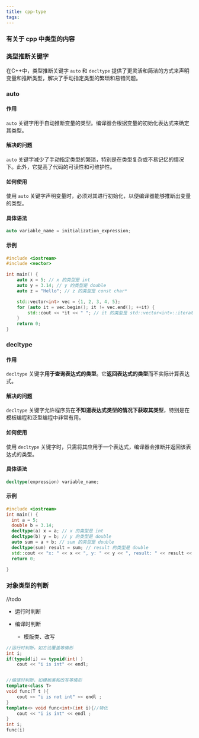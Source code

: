 ```yaml
---
title: cpp-type
tags:
---
```


### 有关于 cpp 中类型的内容

<!--more-->

### 类型推断关键字

在C++中，类型推断关键字 `auto` 和 `decltype` 提供了更灵活和简洁的方式来声明变量和推断类型，解决了手动指定类型的繁琐和易错问题。

### auto

#### 作用

`auto` 关键字用于自动推断变量的类型。编译器会根据变量的初始化表达式来确定其类型。

#### 解决的问题

`auto` 关键字减少了手动指定类型的繁琐，特别是在类型复杂或不易记忆的情况下。此外，它提高了代码的可读性和可维护性。

#### 如何使用

使用 `auto` 关键字声明变量时，必须对其进行初始化，以便编译器能够推断出变量的类型。

#### 具体语法

```cpp
auto variable_name = initialization_expression;
```

#### 示例

```cpp
#include <iostream>
#include <vector>

int main() {
    auto x = 5; // x 的类型是 int
    auto y = 3.14; // y 的类型是 double
    auto z = "Hello"; // z 的类型是 const char*

    std::vector<int> vec = {1, 2, 3, 4, 5};
    for (auto it = vec.begin(); it != vec.end(); ++it) {
        std::cout << *it << " "; // it 的类型是 std::vector<int>::iterator
    }
    return 0;
}
```



### decltype

#### 作用

`decltype` 关键字**用于查询表达式的类型**。它**返回表达式的类型**而不实际计算表达式。

#### 解决的问题

`decltype` 关键字允许程序员在**不知道表达式类型的情况下获取其类型**，特别是在模板编程和泛型编程中非常有用。

#### 如何使用

使用 `decltype` 关键字时，只需将其应用于一个表达式，编译器会推断并返回该表达式的类型。

#### 具体语法

```cpp
decltype(expression) variable_name;
```

#### 示例

```cpp
#include <iostream>
int main() {
  int a = 5;
  double b = 3.14;
  decltype(a) x = a; // x 的类型是 int
  decltype(b) y = b; // y 的类型是 double
  auto sum = a + b; // sum 的类型是 double
  decltype(sum) result = sum; // result 的类型是 double
  std::cout << "x: " << x << ", y: " << y << ", result: " << result << std::endl;
  return 0;

}
```



### 对象类型的判断

//todo

- 运行时判断

- 编译时判断
  - 模版类、改写


```c++
//运行时判断，如方法覆盖等情形
int i;
if(typeid(i) == typeid(int) )
    cout << "i is int" << endl;


//编译时判断，如模板类和改写等情形
template<class T>
void func(T t ){
    cout << "i is not int" << endl ;
}
template<> void func<int>(int i){//特化
    cout << "i is int" << endl ;
}
int i;
func(i)
```
